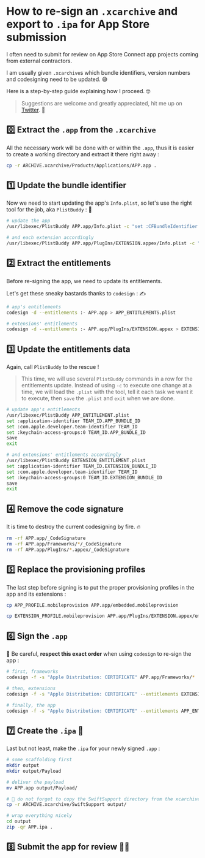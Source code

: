 # How to re-sign an `.xcarchive` and export to `.ipa` for App Store submission

I often need to submit for review on App Store Connect app projects coming from external contractors.

I am usually given `.xcarchive`s which bundle identifiers, version numbers and codesigning need to be updated. 😅

Here is a step-by-step guide explaining how I proceed. 🤓

> Suggestions are welcome and greatly appreciated, hit me up on [Twitter](https://twitter.com/warchimede). 🐥

## 0️⃣ Extract the `.app` from the `.xcarchive`

All the necessary work will be done with or within the `.app`, thus it is easier to create a working directory and extract it there right away :

```sh
cp -r ARCHIVE.xcarchive/Products/Applications/APP.app .
```

## 1️⃣ Update the bundle identifier

Now we need to start updating the app's `Info.plist`, so let's use the right tool for the job, aka `PlistBuddy` : 🔧

```sh
# update the app
/usr/libexec/PlistBuddy APP.app/Info.plist -c "set :CFBundleIdentifier APP_BUNDLE_ID"

# and each extension accordingly
/usr/libexec/PlistBuddy APP.app/PlugIns/EXTENSION.appex/Info.plist -c "set :CFBundleIdentifier EXTENSION_BUNDLE_ID"
```

## 2️⃣ Extract the entitlements

Before re-signing the app, we need to update its entitlements.

Let's get these sneaky bastards thanks to `codesign` : ✍️

```sh
# app's entitlements
codesign -d --entitlements :- APP.app > APP_ENTITLEMENTS.plist

# extensions' entitlements
codesign -d --entitlements :- APP.app/PlugIns/EXTENSION.appex > EXTENSION_ENTITLEMENTS.plist
```

## 3️⃣ Update the entitlements data

Again, call `PlistBuddy` to the rescue !

> This time, we will use several `PlistBuddy` commands in a row for the entitlements update. Instead of using `-c` to execute one change at a time, we will load the `.plist` with the tool, tell it each task we want it to execute, then `save` the `.plist` and `exit` when we are done.

```sh
# update app's entitlements
/usr/libexec/PlistBuddy APP_ENTITLEMENT.plist
set :application-identifier TEAM_ID.APP_BUNDLE_ID
set :com.apple.developer.team-identifier TEAM_ID
set :keychain-access-groups:0 TEAM_ID.APP_BUNDLE_ID
save
exit

# and extensions' entitlements accordingly
/usr/libexec/PlistBuddy EXTENSION_ENTITLEMENT.plist
set :application-identifier TEAM_ID.EXTENSION_BUNDLE_ID
set :com.apple.developer.team-identifier TEAM_ID
set :keychain-access-groups:0 TEAM_ID.EXTENSION_BUNDLE_ID
save
exit
```

## 4️⃣ Remove the code signature

It is time to destroy the current codesigning by fire. 🔥

```sh
rm -rf APP.app/_CodeSignature
rm -rf APP.app/Frameworks/*/_CodeSignature
rm -rf APP.app/PlugIns/*.appex/_CodeSignature
```

## 5️⃣ Replace the provisioning profiles

The last step before signing is to put the proper provisioning profiles in the app and its extensions :

```sh
cp APP_PROFILE.mobileprovision APP.app/embedded.mobileprovision

cp EXTENSION_PROFILE.mobileprovision APP.app/PlugIns/EXTENSION.appex/embedded.mobileprovision
```

## 6️⃣ Sign the `.app`

🚨 Be careful, **respect this exact order** when using `codesign` to re-sign the app :

```sh
# first, frameworks
codesign -f -s "Apple Distribution: CERTIFICATE" APP.app/Frameworks/*

# then, extensions
codesign -f -s "Apple Distribution: CERTIFICATE" --entitlements EXTENSION_ENTITLEMENTS.plist APP.app/PlugIns/EXTENSION.appex

# finally, the app
codesign -f -s "Apple Distribution: CERTIFICATE" --entitlements APP_ENTITLEMENTS.plist APP.app
```

## 7️⃣ Create the `.ipa` 🎁

Last but not least, make the `.ipa` for your newly signed `.app` :

```sh
# some scaffolding first
mkdir output
mkdir output/Payload

# deliver the payload
mv APP.app output/Payload/

# 🚨 do not forget to copy the SwiftSupport directory from the xcarchive
cp -r ARCHIVE.xcarchive/SwiftSupport output/

# wrap everything nicely
cd output
zip -qr APP.ipa .
```

## 8️⃣ Submit the app for review 🤞🏽